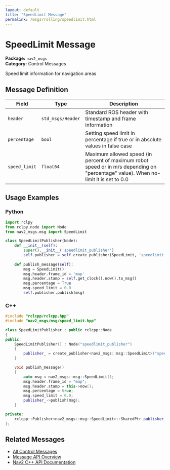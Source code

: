 ```yaml
---
layout: default
title: "SpeedLimit Message"
permalink: /msgs/rolling/speedlimit.html
---
```


# SpeedLimit Message

**Package:** `nav2_msgs`  
**Category:** Control Messages

Speed limit information for navigation areas

## Message Definition

| Field | Type | Description |
|-------|------|-------------|
| `header` | `std_msgs/Header` | Standard ROS header with timestamp and frame information |
| `percentage` | `bool` | Setting speed limit in percentage if true or in absolute values in false case |
| `speed_limit` | `float64` | Maximum allowed speed (in percent of maximum robot speed or in m/s depending on "percentage" value). When no-limit it is set to 0.0 |



## Usage Examples

### Python

```python
import rclpy
from rclpy.node import Node
from nav2_msgs.msg import SpeedLimit

class SpeedLimitPublisher(Node):
    def __init__(self):
        super().__init__('speedlimit_publisher')
        self.publisher = self.create_publisher(SpeedLimit, 'speedlimit', 10)
        
    def publish_message(self):
        msg = SpeedLimit()
        msg.header.frame_id = 'map'
        msg.header.stamp = self.get_clock().now().to_msg()
        msg.percentage = True
        msg.speed_limit = 0.0
        self.publisher.publish(msg)
```

### C++

```cpp
#include "rclcpp/rclcpp.hpp"
#include "nav2_msgs/msg/speed_limit.hpp"

class SpeedLimitPublisher : public rclcpp::Node
{
public:
    SpeedLimitPublisher() : Node("speedlimit_publisher")
    {
        publisher_ = create_publisher<nav2_msgs::msg::SpeedLimit>("speedlimit", 10);
    }

    void publish_message()
    {
        auto msg = nav2_msgs::msg::SpeedLimit();
        msg.header.frame_id = "map";
        msg.header.stamp = this->now();
        msg.percentage = true;
        msg.speed_limit = 0.0;
        publisher_->publish(msg);
    }

private:
    rclcpp::Publisher<nav2_msgs::msg::SpeedLimit>::SharedPtr publisher_;
};
```

## Related Messages

- [All Control Messages](/rolling/msgs/index.html#control-messages)
- [Message API Overview](/rolling/msgs/index.html)
- [Nav2 C++ API Documentation](/rolling/html/index.html)
